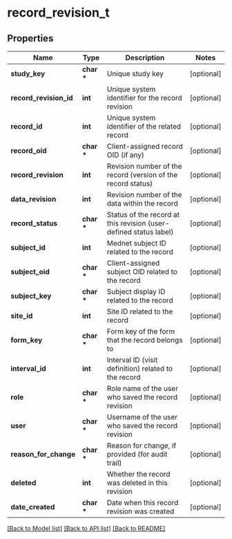 # record_revision_t

## Properties
Name | Type | Description | Notes
------------ | ------------- | ------------- | -------------
**study_key** | **char \*** | Unique study key | [optional] 
**record_revision_id** | **int** | Unique system identifier for the record revision | [optional] 
**record_id** | **int** | Unique system identifier of the related record | [optional] 
**record_oid** | **char \*** | Client-assigned record OID (if any) | [optional] 
**record_revision** | **int** | Revision number of the record (version of the record status) | [optional] 
**data_revision** | **int** | Revision number of the data within the record | [optional] 
**record_status** | **char \*** | Status of the record at this revision (user-defined status label) | [optional] 
**subject_id** | **int** | Mednet subject ID related to the record | [optional] 
**subject_oid** | **char \*** | Client-assigned subject OID related to the record | [optional] 
**subject_key** | **char \*** | Subject display ID related to the record | [optional] 
**site_id** | **int** | Site ID related to the record | [optional] 
**form_key** | **char \*** | Form key of the form that the record belongs to | [optional] 
**interval_id** | **int** | Interval ID (visit definition) related to the record | [optional] 
**role** | **char \*** | Role name of the user who saved the record revision | [optional] 
**user** | **char \*** | Username of the user who saved the record revision | [optional] 
**reason_for_change** | **char \*** | Reason for change, if provided (for audit trail) | [optional] 
**deleted** | **int** | Whether the record was deleted in this revision | [optional] 
**date_created** | **char \*** | Date when this record revision was created | [optional] 

[[Back to Model list]](../README.md#documentation-for-models) [[Back to API list]](../README.md#documentation-for-api-endpoints) [[Back to README]](../README.md)



